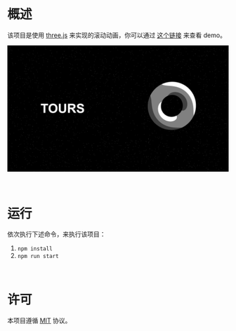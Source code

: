 # 概述

该项目是使用 [three.js](https://www.npmjs.com/package/three) 来实现的滚动动画，你可以通过 [这个链接](https://scroll-eta.vercel.app/) 来查看 demo。

![simple](./image-hosting/simple.png)

<br />

# 运行

依次执行下述命令，来执行该项目：

1. `npm install`
2. `npm run start`

<br />

# 许可

本项目遵循 [MIT](https://github.com/jynxio/scroll/blob/main/LICENSE) 协议。

<br />

